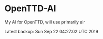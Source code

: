 # OpenTTD-AI
My AI for OpenTTD, will use primarily air

Latest backup: Sun Sep 22 04:27:02 UTC 2019
